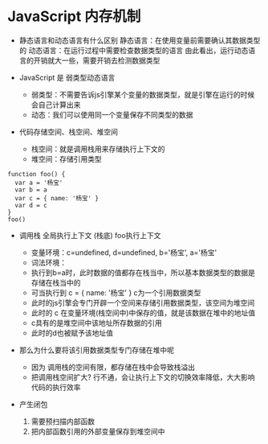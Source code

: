 # JavaScript 内存机制

- 静态语言和动态语言有什么区别
  静态语言：在使用变量前需要确认其数据类型的
  动态语言：在运行过程中需要检查数据类型的语言
  由此看出，运行动态语言的开销就大一些，需要开销去检测数据类型
- JavaScript 是 弱类型动态语言
  - 弱类型：不需要告诉js引擎某个变量的数据类型，就是引擎在运行的时候会自己计算出来
  - 动态：我们可以使用同一个变量保存不同类型的数据

- 代码存储空间、栈空间、堆空间
  - 栈空间：就是调用栈用来存储执行上下文的
  - 堆空间：存储引用类型

```
function foo() {
  var a = '杨宝'
  var b = a
  var c = { name: '杨宝' }
  var d = c
}
foo()
```
- 调用栈
  全局执行上下文 (栈底)
  foo执行上下文
    - 变量环境：c=undefined, d=undefined, b='杨宝', a='杨宝' 
    - 词法环境：
  - 执行到b=a时，此时数据的值都存在栈当中，所以基本数据类型的数据是存储在栈当中的
  - 可当执行到 c = { name: '杨宝' } c为一个引用数据类型
  - 此时的js引擎会专门开辟一个空间来存储引用数据类型，该空间为堆空间
  - 此时的 c 在变量环境(栈空间中)中保存的值，就是该数据在堆中的地址值
  - c具有的是堆空间中该地址所存数据的引用
  - 此时的d也被赋予该地址值
- 那么为什么要将该引用数据类型专门存储在堆中呢
  - 因为 调用栈的空间有限，都存储在栈中会导致栈溢出
  - 把调用栈空间扩大? 行不通，会让执行上下文的切换效率降低，大大影响代码的执行效率


- 产生闭包
  1. 需要预扫描内部函数
  2. 把内部函数引用的外部变量保存到堆空间中
